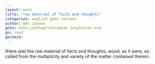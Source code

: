 ```yaml
---
layout: post
title: "raw material of facts and thoughts"
categories: english geek serious
author: Ben Jonson
goto: echo.co/blog?ref=speak.junglestar.org
go: read
gocheck:  
---
```

(Here are) the raw material of facts and thoughts, wood, as it were, so called from the multiplicity and variety of the matter contained therein.
